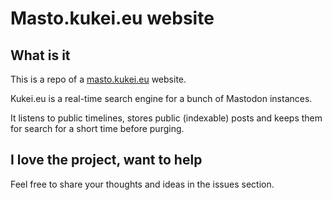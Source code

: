 # Masto.kukei.eu website

## What is it
This is a repo of a [masto.kukei.eu](https://masto.kukei.eu) website.

Kukei.eu is a real-time search engine for a bunch of Mastodon instances.

It listens to public timelines, stores public (indexable) posts and keeps them for search for a short time before purging.

## I love the project, want to help

Feel free to share your thoughts and ideas in the issues section.

